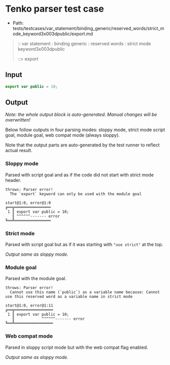 # Tenko parser test case

- Path: tests/testcases/var_statement/binding_generic/reserved_words/strict_mode_keyword3x003dpublic/export.md

> :: var statement : binding generic : reserved words : strict mode keyword3x003dpublic
>
> ::> export

## Input


`````js
export var public = 10;
`````

## Output

_Note: the whole output block is auto-generated. Manual changes will be overwritten!_

Below follow outputs in four parsing modes: sloppy mode, strict mode script goal, module goal, web compat mode (always sloppy).

Note that the output parts are auto-generated by the test runner to reflect actual result.

### Sloppy mode

Parsed with script goal and as if the code did not start with strict mode header.

`````
throws: Parser error!
  The `export` keyword can only be used with the module goal

start@1:0, error@1:0
╔══╦════════════════
 1 ║ export var public = 10;
   ║ ^^^^^^------- error
╚══╩════════════════

`````

### Strict mode

Parsed with script goal but as if it was starting with `"use strict"` at the top.

_Output same as sloppy mode._

### Module goal

Parsed with the module goal.

`````
throws: Parser error!
  Cannot use this name (`public`) as a variable name because: Cannot use this reserved word as a variable name in strict mode

start@1:0, error@1:11
╔══╦═════════════════
 1 ║ export var public = 10;
   ║            ^^^^^^------- error
╚══╩═════════════════

`````


### Web compat mode

Parsed in sloppy script mode but with the web compat flag enabled.

_Output same as sloppy mode._
